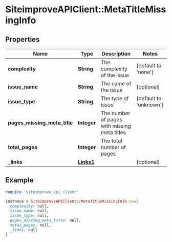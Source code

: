 # SiteimproveAPIClient::MetaTitleMissingInfo

## Properties

| Name | Type | Description | Notes |
| ---- | ---- | ----------- | ----- |
| **complexity** | **String** | The complexity of the issue | [default to &#39;none&#39;] |
| **issue_name** | **String** | The name of the issue | [optional] |
| **issue_type** | **String** | The type of issue | [default to &#39;unknown&#39;] |
| **pages_missing_meta_title** | **Integer** | The number of pages with missing meta titles |  |
| **total_pages** | **Integer** | The total number of pages |  |
| **_links** | [**Links1**](Links1.md) |  | [optional] |

## Example

```ruby
require 'siteimprove_api_client'

instance = SiteimproveAPIClient::MetaTitleMissingInfo.new(
  complexity: null,
  issue_name: null,
  issue_type: null,
  pages_missing_meta_title: null,
  total_pages: null,
  _links: null
)
```

